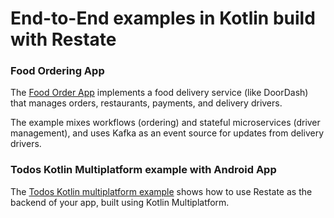 # End-to-End examples in Kotlin build with Restate


### Food Ordering App

The [Food Order App](food-ordering) implements a food delivery service (like DoorDash) that
manages orders, restaurants, payments, and delivery drivers.

The example mixes workflows (ordering) and stateful microservices (driver management),
and uses Kafka as an event source for updates from delivery drivers.

### Todos Kotlin Multiplatform example with Android App

The [Todos Kotlin multiplatform example](./kmp-android-todo-app) shows how to use Restate as the backend of your app, built using Kotlin Multiplatform.
